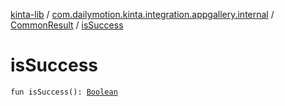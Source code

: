 [kinta-lib](../../index.md) / [com.dailymotion.kinta.integration.appgallery.internal](../index.md) / [CommonResult](index.md) / [isSuccess](./is-success.md)

# isSuccess

`fun isSuccess(): `[`Boolean`](https://kotlinlang.org/api/latest/jvm/stdlib/kotlin/-boolean/index.html)
